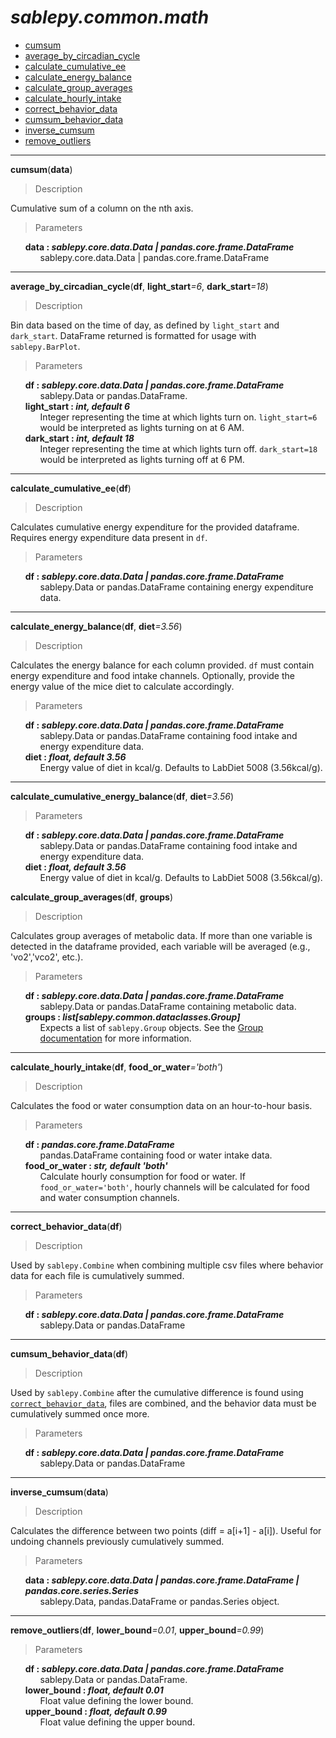 # _sablepy.common.math_

- [cumsum](#cumsum)
- [average_by_circadian_cycle](#average-by-circadian-cycle)
- [calculate_cumulative_ee](#calculate-cumulative-ee)
- [calculate_energy_balance](#calculate-energy-balance)
- [calculate_group_averages](#calculate-group-averages)
- [calculate_hourly_intake](#calculate-hourly-intake)
- [correct_behavior_data](#correct-behavior-data)
- [cumsum_behavior_data](#cumsum-behavior-data)
- [inverse_cumsum](#inverse-cumsum)
- [remove_outliers](#remove-outliers)
<hr>

<strong id='cumsum'>cumsum</strong>(<b>data</b>)

> Description

Cumulative sum of a column on the nth axis.

> Parameters

<ul style='list-style: none'>
    <li>
        <b>data : <i>sablepy.core.data.Data | pandas.core.frame.DataFrame</i></b>
        <ul style='list-style: none'>
            <li>sablepy.core.data.Data | pandas.core.frame.DataFrame</li>
        </ul>
    </li>
</ul>

<hr>

<strong id='average-by-circadian-cycle'>average_by_circadian_cycle</strong>(<b>df</b>, <b>light_start</b><i>=6</i>, <b>dark_start</b><i>=18</i>)

> Description

Bin data based on the time of day, as defined by `light_start` and `dark_start`. DataFrame returned is formatted for usage with `sablepy.BarPlot`.

> Parameters

<ul style='list-style: none'>
    <li>
        <b>df : <i>sablepy.core.data.Data | pandas.core.frame.DataFrame</i></b>
        <ul style='list-style: none'>
            <li>sablepy.Data or pandas.DataFrame.</li>
        </ul>
    </li>
    <li>
        <b>light_start : <i>int, default 6</i></b>
        <ul style='list-style: none'>
            <li>Integer representing the time at which lights turn on. <code>light_start=6</code> would be interpreted as lights turning on at 6 AM.</li>
        </ul>
    </li>
    <li>
        <b>dark_start : <i>int, default 18</i></b>
        <ul style='list-style: none'>
            <li>Integer representing the time at which lights turn off. <code>dark_start=18</code> would be interpreted as lights turning off at 6 PM.</li>
        </ul>
    </li>
</ul>

<hr>

<strong id='calculate-cumulative-ee'>calculate_cumulative_ee</strong>(<b>df</b>)

> Description

Calculates cumulative energy expenditure for the provided dataframe. Requires energy expenditure data present in `df`.

> Parameters

<ul style='list-style: none'>
    <li>
        <b>df : <i>sablepy.core.data.Data | pandas.core.frame.DataFrame</i></b>
        <ul style='list-style: none'>
            <li>sablepy.Data or pandas.DataFrame containing energy expenditure data.</li>
        </ul>
    </li>
</ul>

<hr>

<strong id='calculate-energy-balance'>calculate_energy_balance</strong>(<b>df</b>, <b>diet</b><i>=3.56</i>)

> Description

Calculates the energy balance for each column provided. `df` must contain energy expenditure and food intake channels. Optionally, provide the energy value of the mice diet to calculate accordingly.

> Parameters

<ul style='list-style: none'>
    <li>
        <b>df : <i>sablepy.core.data.Data | pandas.core.frame.DataFrame</i></b>
        <ul style='list-style: none'>
            <li>sablepy.Data or pandas.DataFrame containing food intake and energy expenditure data.</li>
        </ul>
    </li>
    <li>
        <b>diet : <i>float, default 3.56</i></b>
        <ul style='list-style: none'>
            <li>Energy value of diet in kcal/g. Defaults to LabDiet 5008 (3.56kcal/g).</li>
        </ul>
    </li>
</ul>

<hr>

<strong id='calculate-cumulative-energy-balance'>calculate_cumulative_energy_balance</strong>(<b>df</b>, <b>diet</b><i>=3.56</i>)

> Parameters

<ul style='list-style: none'>
    <li>
        <b>df : <i>sablepy.core.data.Data | pandas.core.frame.DataFrame</i></b>
        <ul style='list-style: none'>
            <li>sablepy.Data or pandas.DataFrame containing food intake and energy expenditure data.</li>
        </ul>
    </li>
    <li>
        <b>diet : <i>float, default 3.56</i></b>
        <ul style='list-style: none'>
            <li>Energy value of diet in kcal/g. Defaults to LabDiet 5008 (3.56kcal/g).</li>
        </ul>
    </li>
</ul>

<strong id='calculate-group-averages'>calculate_group_averages</strong>(<b>df</b>, <b>groups</b>)

> Description

Calculates group averages of metabolic data. If more than one variable is detected in the dataframe provided, each variable will be averaged (e.g., 'vo2','vco2', etc.).

> Parameters

<ul style='list-style: none'>
    <li>
        <b>df : <i>sablepy.core.data.Data | pandas.core.frame.DataFrame</i></b>
        <ul style='list-style: none'>
            <li>sablepy.Data or pandas.DataFrame containing metabolic data.</li>
        </ul>
    </li>
    <li>
        <b>groups : <i>list[sablepy.common.dataclasses.Group]</i></b>
        <ul style='list-style: none'>
            <li>Expects a list of <code>sablepy.Group</code> objects. See the <a href="https://github.com/aeazy/SablePy/blob/main/sablepy/content/docs/dataclasses.md#group">Group documentation</a> for more information.</li>
        </ul>
    </li>
</ul>

<hr>

<strong id='calculate-hourly-intake'>calculate_hourly_intake</strong>(<b>df</b>, <b>food_or_water</b><i>='both'</i>)

> Description

Calculates the food or water consumption data on an hour-to-hour basis.

> Parameters

<ul style='list-style: none'>
    <li>
        <b>df : <i>pandas.core.frame.DataFrame</i></b>
        <ul style='list-style: none'>
            <li>pandas.DataFrame containing food or water intake data.</li>
        </ul>
    </li>
    <li>
        <b>food_or_water : <i>str, default 'both'</i></b>
        <ul style='list-style: none'>
            <li>Calculate hourly consumption for food or water. If <code>food_or_water='both'</code>, hourly channels will be calculated for food and water consumption channels.</li>
        </ul>
    </li>
</ul>

<hr>

<strong id='correct-behavior-data'>correct_behavior_data</strong>(<b>df</b>)

> Description

Used by `sablepy.Combine` when combining multiple csv files where behavior data for each file is cumulatively summed.

> Parameters

<ul style='list-style: none'>
    <li>
        <b>df : <i>sablepy.core.data.Data | pandas.core.frame.DataFrame</i></b>
        <ul style='list-style: none'>
            <li>sablepy.Data or pandas.DataFrame</li>
        </ul>
    </li>
</ul>

<hr>

<strong id='cumsum-behavior-data'>cumsum_behavior_data</strong>(<b>df</b>)

> Description

Used by `sablepy.Combine` after the cumulative difference is found using [`correct_behavior_data`](#correct-behavior-data), files are combined, and the behavior data must be cumulatively summed once more.

> Parameters

<ul style='list-style: none'>
    <li>
        <b>df : <i>sablepy.core.data.Data | pandas.core.frame.DataFrame</i></b>
        <ul style='list-style: none'>
            <li>sablepy.Data or pandas.DataFrame</li>
        </ul>
    </li>
</ul>

<hr>

<strong id='inverse-cumsum'>inverse_cumsum</strong>(<b>data</b>)

> Description

Calculates the difference between two points (diff = a[i+1] - a[i]). Useful for undoing channels previously cumulatively summed.

> Parameters

<ul style='list-style: none'>
    <li>
        <b>data : <i>sablepy.core.data.Data | pandas.core.frame.DataFrame | pandas.core.series.Series</i></b>
        <ul style='list-style: none'>
            <li>sablepy.Data, pandas.DataFrame or pandas.Series object.</li>
        </ul>
    </li>
</ul>

<hr>

<strong id='remove-outliers'>remove_outliers</strong>(<b>df</b>, <b>lower_bound</b><i>=0.01</i>, <b>upper_bound</b><i>=0.99</i>)

> Parameters

<ul style='list-style: none'>
    <li>
        <b>df : <i>sablepy.core.data.Data | pandas.core.frame.DataFrame</i></b>
        <ul style='list-style: none'>
            <li>sablepy.Data or pandas.DataFrame.</li>
        </ul>
    </li>
    <li>
        <b>lower_bound : <i>float, default 0.01</i></b>
        <ul style='list-style: none'>
            <li>Float value defining the lower bound.</li>
        </ul>
    </li>
    <li>
        <b>upper_bound : <i>float, default 0.99</i></b>
        <ul style='list-style: none'>
            <li>Float value defining the upper bound.</li>
        </ul>
    </li>
</ul>
